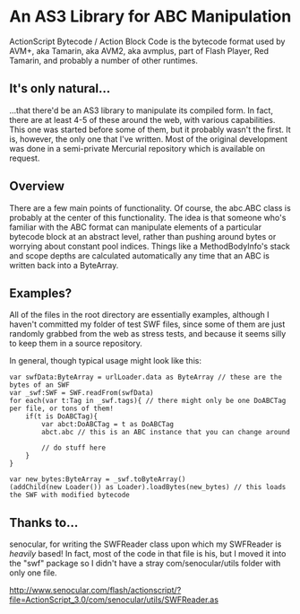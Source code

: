 # An AS3 Library for ABC Manipulation

ActionScript Bytecode / Action Block Code is the bytecode format used by AVM+, aka Tamarin, aka AVM2, aka avmplus, part of Flash Player, Red Tamarin, and probably a number of other runtimes.  

## It's only natural…

…that there'd be an AS3 library to manipulate its compiled form.  In fact, there are at least 4-5 of these around the web, with various capabilities.  This one was started before some of them, but it probably wasn't the first.  It is, however, the only one that I've written.  Most of the original development was done in a semi-private Mercurial repository which is available on request.

## Overview

There are a few main points of functionality.  Of course, the abc.ABC class is probably at the center of this functionality.  The idea is that someone who's familiar with the ABC format can manipulate elements of a particular bytecode block at an abstract level, rather than pushing around bytes or worrying about constant pool indices.  Things like a MethodBodyInfo's stack and scope depths are calculated automatically any time that an ABC is written back into a ByteArray.

## Examples?

All of the files in the root directory are essentially examples, although I haven't committed my folder of test SWF files, since some of them are just randomly grabbed from the web as stress tests, and because it seems silly to keep them in a source repository.  

In general, though typical usage might look like this: 

```
var swfData:ByteArray = urlLoader.data as ByteArray // these are the bytes of an SWF
var _swf:SWF = SWF.readFrom(swfData)
for each(var t:Tag in _swf.tags){ // there might only be one DoABCTag per file, or tons of them!
	if(t is DoABCTag){
		var abct:DoABCTag = t as DoABCTag
		abct.abc // this is an ABC instance that you can change around
		
		// do stuff here
	}
}

var new_bytes:ByteArray = _swf.toByteArray()
(addChild(new Loader()) as Loader).loadBytes(new_bytes) // this loads the SWF with modified bytecode

```

## Thanks to…

senocular, for writing the SWFReader class upon which my SWFReader is _heavily_ based!  In fact, most of the code in that file is his, but I moved it into the "swf" package so I didn't have a stray com/senocular/utils folder with only one file.

http://www.senocular.com/flash/actionscript/?file=ActionScript_3.0/com/senocular/utils/SWFReader.as
